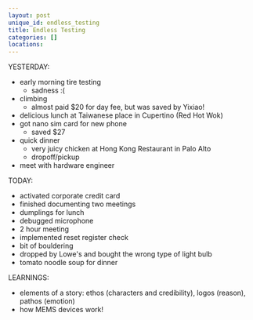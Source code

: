 ```yaml
---
layout: post
unique_id: endless_testing
title: Endless Testing
categories: []
locations: 
---
```


YESTERDAY:
* early morning tire testing
  * sadness :(
* climbing
  * almost paid $20 for day fee, but was saved by Yixiao!
* delicious lunch at Taiwanese place in Cupertino (Red Hot Wok)
* got nano sim card for new phone
  * saved $27
* quick dinner
  * very juicy chicken at Hong Kong Restaurant in Palo Alto
  * dropoff/pickup
* meet with hardware engineer

TODAY:
* activated corporate credit card
* finished documenting two meetings
* dumplings for lunch
* debugged microphone
* 2 hour meeting
* implemented reset register check
* bit of bouldering
* dropped by Lowe's and bought the wrong type of light bulb
* tomato noodle soup for dinner

LEARNINGS:
* elements of a story: ethos (characters and credibility), logos (reason), pathos (emotion)
* how MEMS devices work!
